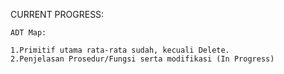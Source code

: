 CURRENT PROGRESS:

    ADT Map:  
    
    1.Primitif utama rata-rata sudah, kecuali Delete.
    2.Penjelasan Prosedur/Fungsi serta modifikasi (In Progress)
